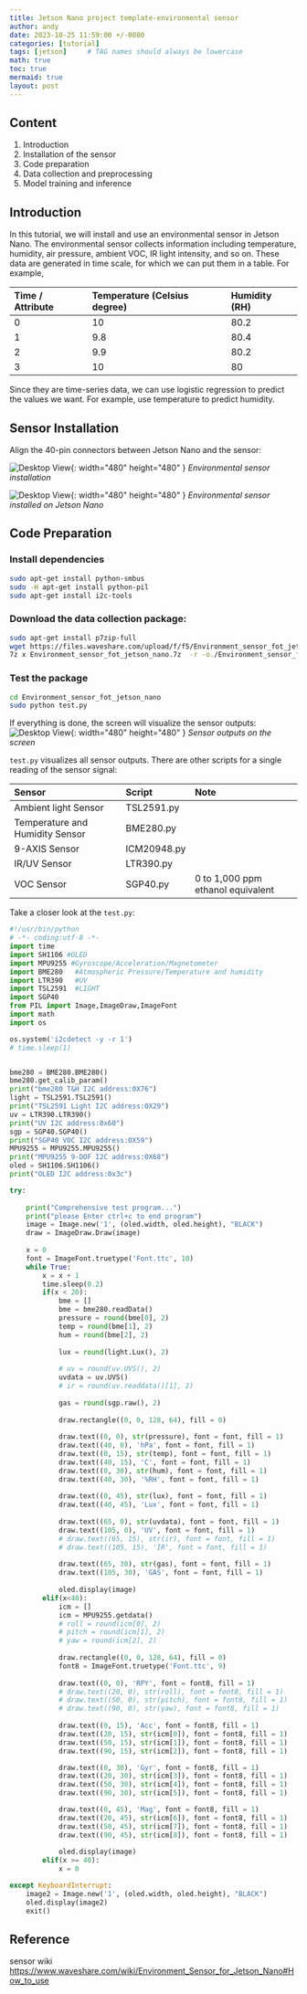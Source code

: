 ```yaml
---
title: Jetson Nano project template-environmental sensor
author: andy
date: 2023-10-25 11:59:00 +/-0080
categories: [tutorial]
tags: [jetson]     # TAG names should always be lowercase
math: true
toc: true
mermaid: true
layout: post
---
```


## Content
1. Introduction
2. Installation of the sensor
3. Code preparation
4. Data collection and preprocessing
5. Model training and inference

## Introduction
In this tutorial, we will install and use an environmental sensor in Jetson Nano. The environmental sensor collects information
including temperature, humidity, air pressure, ambient VOC, IR light intensity, and so on. These data are generated in time scale, 
for which we can put them in a table. For example, 

| Time / Attribute   | Temperature (Celsius degree) | Humidity (RH) |
|:-------------------|:-----------------------------|:--------------|
| 0                  | 10                           | 80.2          |
| 1                  | 9.8                          | 80.4          |
| 2                  | 9.9                          | 80.2          |
| 3                  | 10                           | 80            |

Since they are time-series data, we can use logistic regression to predict the values we want. For example, use temperature to predict humidity. 

## Sensor Installation

Align the 40-pin connectors between Jetson Nano and the sensor:

![Desktop View](/assets/img/post/2023-11-07-install-env-sensor.jpg){: width="480" height="480" }
_Environmental sensor installation_

![Desktop View](/assets/img/post/2023-11-07-env-sensor.png){: width="480" height="480" }
_Environmental sensor installed on Jetson Nano_

## Code Preparation
### Install dependencies
```bash
sudo apt-get install python-smbus
sudo -H apt-get install python-pil
sudo apt-get install i2c-tools
```

### Download the data collection package:
```bash
sudo apt-get install p7zip-full
wget https://files.waveshare.com/upload/f/f5/Environment_sensor_fot_jetson_nano_rev3.zip
7z x Environment_sensor_fot_jetson_nano.7z  -r -o./Environment_sensor_fot_jetson_nano
```

### Test the package
```bash
cd Environment_sensor_fot_jetson_nano
sudo python test.py
```
If everything is done, the screen will visualize the sensor outputs:
![Desktop View](/assets/img/post/2023-11-07-sensor-viz.png){: width="480" height="480" }
_Sensor outputs on the screen_

`test.py` visualizes all sensor outputs. There are other scripts for a single reading of the sensor signal:

| Sensor                          | Script      | Note                              |
|:--------------------------------|:------------|:----------------------------------|
| Ambient light Sensor            | TSL2591.py  |                                   |
| Temperature and Humidity Sensor | BME280.py   |                                   |
| 9-AXIS Sensor                   | ICM20948.py |                                   |
| IR/UV Sensor                    | LTR390.py   |                                   |
| VOC Sensor                      | SGP40.py    | 0 to 1,000 ppm ethanol equivalent |

Take a closer look at the `test.py`:

```python
#!/usr/bin/python
# -*- coding:utf-8 -*-
import time
import SH1106 #OLED
import MPU9255 #Gyroscope/Acceleration/Magnetometer
import BME280   #Atmospheric Pressure/Temperature and humidity
import LTR390   #UV
import TSL2591  #LIGHT
import SGP40
from PIL import Image,ImageDraw,ImageFont
import math
import os

os.system('i2cdetect -y -r 1')
# time.sleep(1)


bme280 = BME280.BME280()
bme280.get_calib_param()
print("bme280 T&H I2C address:0X76")
light = TSL2591.TSL2591()
print("TSL2591 Light I2C address:0X29")
uv = LTR390.LTR390()
print("UV I2C address:0x60")
sgp = SGP40.SGP40()
print("SGP40 VOC I2C address:0X59")
MPU9255 = MPU9255.MPU9255()
print("MPU9255 9-DOF I2C address:0X68")
oled = SH1106.SH1106()
print("OLED I2C address:0x3c")

try:
	
	print("Comprehensive test program...")
	print("please Enter ctrl+c to end program")
	image = Image.new('1', (oled.width, oled.height), "BLACK")
	draw = ImageDraw.Draw(image)
	
	x = 0
	font = ImageFont.truetype('Font.ttc', 10)
	while True:
		x = x + 1
		time.sleep(0.2)
		if(x < 20):
			bme = []
			bme = bme280.readData()
			pressure = round(bme[0], 2) 
			temp = round(bme[1], 2) 
			hum = round(bme[2], 2)
			
			lux = round(light.Lux(), 2)
			
			# uv = round(uv.UVS(), 2) 
			uvdata = uv.UVS()
			# ir = round(uv.readdata()[1], 2)
            
			gas = round(sgp.raw(), 2)
			
			draw.rectangle((0, 0, 128, 64), fill = 0)
			
			draw.text((0, 0), str(pressure), font = font, fill = 1)
			draw.text((40, 0), 'hPa', font = font, fill = 1)
			draw.text((0, 15), str(temp), font = font, fill = 1)
			draw.text((40, 15), 'C', font = font, fill = 1)
			draw.text((0, 30), str(hum), font = font, fill = 1)
			draw.text((40, 30), '%RH', font = font, fill = 1)
			
			draw.text((0, 45), str(lux), font = font, fill = 1)
			draw.text((40, 45), 'Lux', font = font, fill = 1)
			
			draw.text((65, 0), str(uvdata), font = font, fill = 1)
			draw.text((105, 0), 'UV', font = font, fill = 1)
			# draw.text((65, 15), str(ir), font = font, fill = 1)
			# draw.text((105, 15), 'IR', font = font, fill = 1)
			
			draw.text((65, 30), str(gas), font = font, fill = 1)
			draw.text((105, 30), 'GAS', font = font, fill = 1)
            
			oled.display(image)
		elif(x<40):
			icm = []
			icm = MPU9255.getdata()
			# roll = round(icm[0], 2)
			# pitch = round(icm[1], 2)
			# yaw = round(icm[2], 2)
			
			draw.rectangle((0, 0, 128, 64), fill = 0)
			font8 = ImageFont.truetype('Font.ttc', 9)
			
			draw.text((0, 0), 'RPY', font = font8, fill = 1)
			# draw.text((20, 0), str(roll), font = font8, fill = 1)
			# draw.text((50, 0), str(pitch), font = font8, fill = 1)
			# draw.text((90, 0), str(yaw), font = font8, fill = 1)
			
			draw.text((0, 15), 'Acc', font = font8, fill = 1)
			draw.text((20, 15), str(icm[0]), font = font8, fill = 1)
			draw.text((50, 15), str(icm[1]), font = font8, fill = 1)
			draw.text((90, 15), str(icm[2]), font = font8, fill = 1)

			draw.text((0, 30), 'Gyr', font = font8, fill = 1)
			draw.text((20, 30), str(icm[3]), font = font8, fill = 1)
			draw.text((50, 30), str(icm[4]), font = font8, fill = 1)
			draw.text((90, 30), str(icm[5]), font = font8, fill = 1)

			draw.text((0, 45), 'Mag', font = font8, fill = 1)
			draw.text((20, 45), str(icm[6]), font = font8, fill = 1)
			draw.text((50, 45), str(icm[7]), font = font8, fill = 1)
			draw.text((90, 45), str(icm[8]), font = font8, fill = 1)
			
			oled.display(image)
		elif(x >= 40):
			x = 0

except KeyboardInterrupt:
	image2 = Image.new('1', (oled.width, oled.height), "BLACK")
	oled.display(image2)
	exit()	

```


## Reference
sensor wiki <https://www.waveshare.com/wiki/Environment_Sensor_for_Jetson_Nano#How_to_use>

